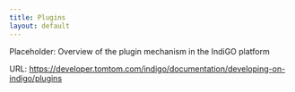 ```yaml
---
title: Plugins
layout: default
---
```


Placeholder: Overview of the plugin mechanism in the IndiGO platform

URL: https://developer.tomtom.com/indigo/documentation/developing-on-indigo/plugins


